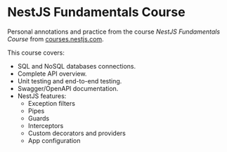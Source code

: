 # NestJS Fundamentals Course

Personal annotations and practice from the course _NestJS Fundamentals Course_ from [courses.nestjs.com](https://courses.nestjs.com/).

This course covers:
- SQL and NoSQL databases connections.
- Complete API overview.
- Unit testing and end-to-end testing.
- Swagger/OpenAPI documentation.
- NestJS features:
  - Exception filters
  - Pipes
  - Guards
  - Interceptors
  - Custom decorators and providers
  - App configuration
